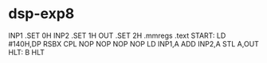 # dsp-exp8
INP1 .SET 0H
INP2 .SET 1H
OUT .SET 2H
.mmregs
.text
START:
LD #140H,DP
RSBX CPL
NOP
NOP
NOP
NOP
LD INP1,A
ADD INP2,A
STL A,OUT
HLT: B HLT
